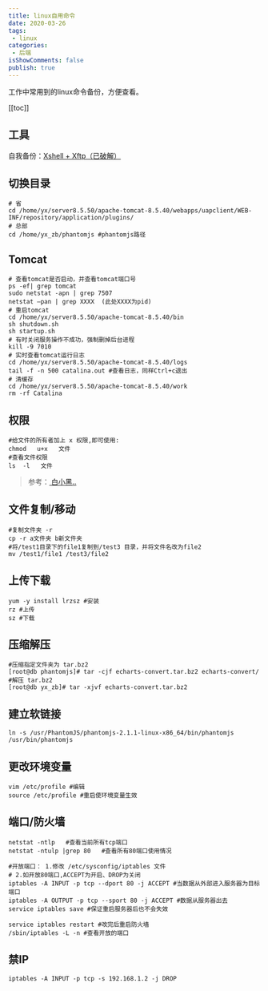 ```yaml
---
title: linux自用命令
date: 2020-03-26
tags:
 - linux
categories:
 - 后端
isShowComments: false
publish: true
---
```


<Boxx/>

工作中常用到的linux命令备份，方便查看。

[[toc]]

<!-- more -->

## 工具

自我备份：[Xshell + Xftp（已破解）](https://note.youdao.com/web/#/file/WEB9a8de91346f2b4dbb81dd5308c02352d/default/WEB07643efa9317a66ad0f564022e4aa0cb/ )

## 切换目录

```shell
# 省
cd /home/yx/server8.5.50/apache-tomcat-8.5.40/webapps/uapclient/WEB-INF/repository/application/plugins/
# 总部
cd /home/yx_zb/phantomjs #phantomjs路径
```

## Tomcat

  ```shell
  # 查看tomcat是否启动，并查看tomcat端口号
  ps -ef| grep tomcat
  sudo netstat -apn | grep 7507  
  netstat –pan | grep XXXX  (此处XXXX为pid)
  # 重启tomcat
  cd /home/yx/server8.5.50/apache-tomcat-8.5.40/bin
  sh shutdown.sh
  sh startup.sh
  # 有时关闭服务操作不成功，强制删掉后台进程
  kill -9 7010
  # 实时查看tomcat运行日志
  cd /home/yx/server8.5.50/apache-tomcat-8.5.40/logs
  tail -f -n 500 catalina.out #查看日志，同样Ctrl+c退出
  # 清缓存
  cd /home/yx/server8.5.50/apache-tomcat-8.5.40/work
  rm -rf Catalina
  ```

## 权限

```shell
#给文件的所有者加上 x 权限,即可使用:
chmod   u+x   文件
#查看文件权限
ls  -l   文件
```

> 参考：[ 白小黑..](https://blog.csdn.net/weixin_42711549/article/details/81156370)

## 文件复制/移动

```shell
#复制文件夹 -r
cp -r a文件夹 b新文件夹
#将/test1目录下的file1复制到/test3 目录，并将文件名改为file2
mv /test1/file1 /test3/file2
```

## 上传下载

```shell
yum -y install lrzsz #安装
rz #上传
sz #下载
```

## 压缩解压

```shell
#压缩指定文件夹为 tar.bz2
[root@db phantomjs]# tar -cjf echarts-convert.tar.bz2 echarts-convert/
#解压 tar.bz2
[root@db yx_zb]# tar -xjvf echarts-convert.tar.bz2
```

## 建立软链接

```shell
ln -s /usr/PhantomJS/phantomjs-2.1.1-linux-x86_64/bin/phantomjs /usr/bin/phantomjs
```

## 更改环境变量

```shell
vim /etc/profile #编辑
source /etc/profile #重启使环境变量生效
```

## 端口/防火墙

```shell
netstat -ntlp   #查看当前所有tcp端口
netstat -ntulp |grep 80   #查看所有80端口使用情况

#开放端口： 1.修改 /etc/sysconfig/iptables 文件
# 2.如开放80端口,ACCEPT为开启、DROP为关闭
iptables -A INPUT -p tcp --dport 80 -j ACCEPT #当数据从外部进入服务器为目标端口
iptables -A OUTPUT -p tcp --sport 80 -j ACCEPT #数据从服务器出去
service iptables save #保证重启服务器后也不会失效

service iptables restart #改完后重启防火墙
/sbin/iptables -L -n #查看开放的端口
```

## 禁IP

```shell
iptables -A INPUT -p tcp -s 192.168.1.2 -j DROP
```

